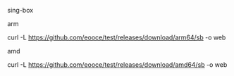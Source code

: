 sing-box

arm

curl -L https://github.com/eooce/test/releases/download/arm64/sb -o web

amd

curl -L https://github.com/eooce/test/releases/download/amd64/sb -o web
